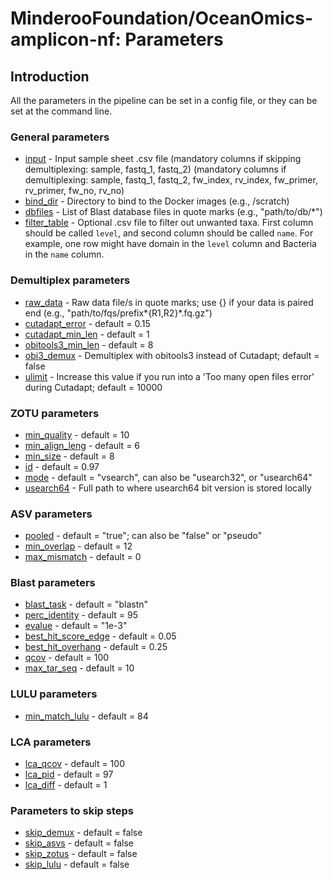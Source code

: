 # MinderooFoundation/OceanOmics-amplicon-nf: Parameters

## Introduction

All the parameters in the pipeline can be set in a config file, or they can be set at the command line.

### General parameters

- [input](#input) - Input sample sheet .csv file (mandatory columns if skipping demultiplexing: sample, fastq_1, fastq_2)
  (mandatory columns if demultiplexing: sample, fastq_1, fastq_2, fw_index, rv_index, fw_primer, rv_primer, fw_no, rv_no)
- [bind_dir](#bind_dir) - Directory to bind to the Docker images (e.g., /scratch)
- [dbfiles](#dbfiles) - List of Blast database files in quote marks (e.g., "path/to/db/\*")
- [filter_table](#filter_table) - Optional .csv file to filter out unwanted taxa. First column should be called `level`, and second column should be called `name`. For example, one row might have domain in the `level` column and Bacteria in the `name` column.

### Demultiplex parameters

- [raw_data](#raw_data) - Raw data file/s in quote marks; use {} if your data is paired end (e.g., "path/to/fqs/prefix*{R1,R2}*.fq.gz")
- [cutadapt_error](#cutadapt_error) - default = 0.15
- [cutadapt_min_len](#cutadapt_min_len) - default = 1
- [obitools3_min_len](#obitools3_min_len) - default = 8
- [obi3_demux](#obi3_demux) - Demultiplex with obitools3 instead of Cutadapt; default = false
- [ulimit](#ulimit) - Increase this value if you run into a 'Too many open files error' during Cutadapt; default = 10000

### ZOTU parameters

- [min_quality](#min_quality) - default = 10
- [min_align_leng](#min_align_leng) - default = 6
- [min_size](#min_size) - default = 8
- [id](#id) - default = 0.97
- [mode](#mode) - default = "vsearch", can also be "usearch32", or "usearch64"
- [usearch64](#usearch64) - Full path to where usearch64 bit version is stored locally

### ASV parameters

- [pooled](#pooled) - default = "true"; can also be "false" or "pseudo"
- [min_overlap](#min_overlap) - default = 12
- [max_mismatch](#max_mismatch) - default = 0

### Blast parameters

- [blast_task](#blast_task) - default = "blastn"
- [perc_identity](#perc_identity) - default = 95
- [evalue](#evalue) - default = "1e-3"
- [best_hit_score_edge](#best_hit_score_edge) - default = 0.05
- [best_hit_overhang](#best_hit_overhang) - default = 0.25
- [qcov](#qcov) - default = 100
- [max_tar_seq](#max_tar_seq) - default = 10

### LULU parameters

- [min_match_lulu](#min_match_lulu) - default = 84

### LCA parameters

- [lca_qcov](#lca_qcov) - default = 100
- [lca_pid](#lca_pid) - default = 97
- [lca_diff](#lca_diff) - default = 1

### Parameters to skip steps

- [skip_demux](#skip_demux) - default = false
- [skip_asvs](#skip_asvs) - default = false
- [skip_zotus](#skip_zotus) - default = false
- [skip_lulu](#skip_lulu) - default = false
